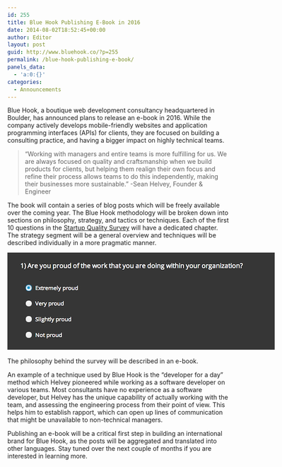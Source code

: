 ```yaml
---
id: 255
title: Blue Hook Publishing E-Book in 2016
date: 2014-08-02T18:52:45+00:00
author: Editor
layout: post
guid: http://www.bluehook.co/?p=255
permalink: /blue-hook-publishing-e-book/
panels_data:
  - 'a:0:{}'
categories:
  - Announcements
---
```

Blue Hook, a boutique web development consultancy headquartered in Boulder, has announced plans to release an e-book in 2016. While the company actively develops mobile-friendly websites and application programming interfaces (APIs) for clients, they are focused on building a consulting practice, and having a bigger impact on highly technical teams.

> &#8220;Working with managers and entire teams is more fulfilling for us. We are always focused on quality and craftsmanship when we build products for clients, but helping them realign their own focus and refine their process allows teams to do this independently, making their businesses more sustainable.&#8221; -Sean Helvey, Founder & Engineer

The book will contain a series of blog posts which will be freely available over the coming year. The Blue Hook methodology will be broken down into sections on philosophy, strategy, and tactics or techniques. Each of the first 10 questions in the [Startup Quality Survey](/the-startup-quality-survey/) will have a dedicated chapter. The strategy segment will be a general overview and techniques will be described individually in a more pragmatic manner.

<div id="attachment_259" style="width: 615px" class="wp-caption aligncenter">
  <a href="/assets/images/SampleQuestion.png"><img class="wp-image-259 size-full" src="/assets/images/SampleQuestion.png" alt="Screen Shot 2014-08-02 at 12.33.25 PM" width="605" height="220"/></a>

  <p class="wp-caption-text">
    The philosophy behind the survey will be described in an e-book.
  </p>
</div>

An example of a technique used by Blue Hook is the &#8220;developer for a day&#8221; method which Helvey pioneered while working as a software developer on various teams. Most consultants have no experience as a software developer, but Helvey has the unique capability of actually working with the team, and assessing the engineering process from their point of view. This helps him to establish rapport, which can open up lines of communication that might be unavailable to non-technical managers.

Publishing an e-book will be a critical first step in building an international brand for Blue Hook, as the posts will be aggregated and translated into other languages. Stay tuned over the next couple of months if you are interested in learning more.